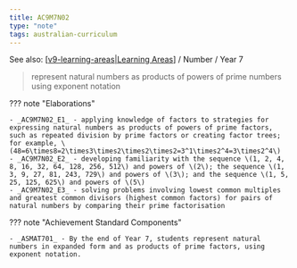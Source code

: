```yaml
---
title: AC9M7N02
type: "note"
tags: australian-curriculum
---
```


See also: [[v9-learning-areas|Learning Areas]]   / Number / Year 7

> represent natural numbers as products of powers of prime numbers using exponent notation

??? note "Elaborations"

	- _AC9M7N02_E1_ - applying knowledge of factors to strategies for expressing natural numbers as products of powers of prime factors, such as repeated division by prime factors or creating factor trees; for example, \(48=6\times8=2\times3\times2\times2\times2=3^1\times2^4=3\times2^4\)
	- _AC9M7N02_E2_ - developing familiarity with the sequence \(1, 2, 4, 8, 16, 32, 64, 128, 256, 512\) and powers of \(2\); the sequence \(1, 3, 9, 27, 81, 243, 729\) and powers of \(3\); and the sequence \(1, 5, 25, 125, 625\) and powers of \(5\)
	- _AC9M7N02_E3_ - solving problems involving lowest common multiples and greatest common divisors (highest common factors) for pairs of natural numbers by comparing their prime factorisation
??? note "Achievement Standard Components"

	- _ASMAT701_ - By the end of Year 7, students represent natural numbers in expanded form and as products of prime factors, using exponent notation.

[//begin]: # "Autogenerated link references for markdown compatibility"
[v9-learning-areas|Learning Areas]: ../v9-learning-areas "v9-learning-areas"
[//end]: # "Autogenerated link references"
